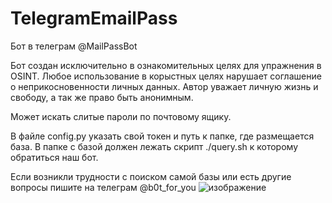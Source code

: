# TelegramEmailPass
Бот в телеграм @MailPassBot

Бот создан исключительно в ознакомительных целях для упражнения в OSINT.
Любое использование в корыстных целях нарушает соглашение о неприкосновенности личных данных.
Автор уважает личную жизнь и свободу, а так же право быть анонимным.

Может искать слитые пароли по почтовому ящику.


В файле config.py указать свой токен и путь к папке, где размещается база.
В папке с базой должен лежать скрипт ./query.sh к которому обратиться наш бот.

Если возникли трудности с поиском самой базы или есть другие вопросы пишите на телеграм
  @b0t_for_you
![изображение](https://user-images.githubusercontent.com/53917645/109391984-a7078b00-78e7-11eb-89d5-250326bf8012.png)
